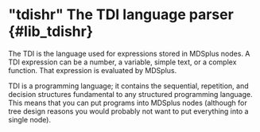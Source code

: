 
"tdishr" The TDI language parser {#lib_tdishr}
================================

The TDI is the language used for expressions stored in MDSplus nodes. A TDI
expression can be a number, a variable, simple text, or a complex function.
That expression is evaluated by MDSplus.

TDI is a programming language; it contains the sequential, repetition, and
decision structures fundamental to any structured programming language. This
means that you can put programs into MDSplus nodes (although for tree design
reasons you would probably not want to put everything into a single node).
